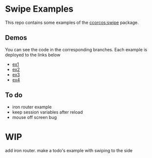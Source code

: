 # Swipe Examples

This repo contains some examples of the [ccorcos:swipe](https://github.com/ccorcos/meteor-swipe/
) package.

## Demos

You can see the code in the corresponding branches. Each example is deployed to the links below

- [ex1](http://swipe-ex1.meteor.com/)
- [ex2](http://swipe-ex2.meteor.com/)
- [ex3](http://swipe-ex3.meteor.com/)
- [ex4](http://swipe-ex4.meteor.com/)

## To do

- iron router example
- keep session variables after reload
- mouse off screen bug


# WIP

add iron router. make a todo's example with swiping to the side
